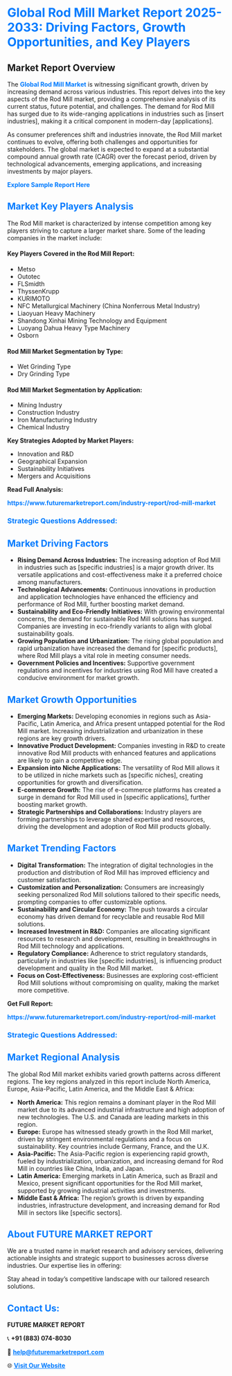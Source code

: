 <h1 style="color: #007BFF;">Global Rod Mill Market Report 2025-2033: Driving Factors, Growth Opportunities, and Key Players</h1>

<section id="overview">
<h2>Market Report Overview</h2>
<p>The <a href="https://www.futuremarketreport.com/industry-report/rod-mill-market" style="color: #007BFF; text-decoration: none;"><strong>Global Rod Mill Market</strong></a> is witnessing significant growth, driven by increasing demand across various industries. This report delves into the key aspects of the Rod Mill market, providing a comprehensive analysis of its current status, future potential, and challenges. The demand for Rod Mill has surged due to its wide-ranging applications in industries such as [insert industries], making it a critical component in modern-day [applications].</p>
<p>As consumer preferences shift and industries innovate, the Rod Mill market continues to evolve, offering both challenges and opportunities for stakeholders. The global market is expected to expand at a substantial compound annual growth rate (CAGR) over the forecast period, driven by technological advancements, emerging applications, and increasing investments by major players.</p>
</section>

<section id="overview">
<p><a href="https://www.futuremarketreport.com/request-sample/reportId=29170" style="color: #007BFF; text-decoration: none;"><strong>Explore Sample Report Here</strong></a></p>
</section>

<section id="key-players">
<h2 style="color: #007BFF;">Market Key Players Analysis</h2>
<p>The Rod Mill market is characterized by intense competition among key players striving to capture a larger market share. Some of the leading companies in the market include:</p>
<h4>Key Players Covered in the Rod Mill Report:</h4>
<ul><li>Metso</li><li>Outotec</li><li>FLSmidth</li><li>ThyssenKrupp</li><li>KURIMOTO</li><li>NFC Metallurgical Machinery (China Nonferrous Metal Industry)</li><li>Liaoyuan Heavy Machinery</li><li>Shandong Xinhai Mining Technology and Equipment</li><li>Luoyang Dahua Heavy Type Machinery</li><li>Osborn</li></ul>
<h4>Rod Mill Market Segmentation by Type:</h4>
<ul><li>Wet Grinding Type</li><li>Dry Grinding Type</li></ul>

<h4>Rod Mill Market Segmentation by Application:</h4>
<ul><li>Mining Industry</li><li>Construction Industry</li><li>Iron Manufacturing Industry</li><li>Chemical Industry</li></ul>
<p><strong>Key Strategies Adopted by Market Players:</strong></p>
<ul>
<li>Innovation and R&D</li>
<li>Geographical Expansion</li>
<li>Sustainability Initiatives</li>
<li>Mergers and Acquisitions</li>
</ul>
</section>

<section>
<p><strong>Read Full Analysis: </strong></p><a href="https://www.futuremarketreport.com/industry-report/rod-mill-market" style="color: #007BFF; text-decoration: none;"><strong>https://www.futuremarketreport.com/industry-report/rod-mill-market</strong></a>
<h3 style="color: #007BFF;">Strategic Questions Addressed:</h3>
</section>

<section id="driving-factors">
<h2 style="color: #007BFF;">Market Driving Factors</h2>
<ul>
<li><strong>Rising Demand Across Industries:</strong> The increasing adoption of Rod Mill in industries such as [specific industries] is a major growth driver. Its versatile applications and cost-effectiveness make it a preferred choice among manufacturers.</li>
<li><strong>Technological Advancements:</strong> Continuous innovations in production and application technologies have enhanced the efficiency and performance of Rod Mill, further boosting market demand.</li>
<li><strong>Sustainability and Eco-Friendly Initiatives:</strong> With growing environmental concerns, the demand for sustainable Rod Mill solutions has surged. Companies are investing in eco-friendly variants to align with global sustainability goals.</li>
<li><strong>Growing Population and Urbanization:</strong> The rising global population and rapid urbanization have increased the demand for [specific products], where Rod Mill plays a vital role in meeting consumer needs.</li>
<li><strong>Government Policies and Incentives:</strong> Supportive government regulations and incentives for industries using Rod Mill have created a conducive environment for market growth.</li>
</ul>
</section>

<section id="growth-opportunities">
<h2 style="color: #007BFF;">Market Growth Opportunities</h2>
<ul>
<li><strong>Emerging Markets:</strong> Developing economies in regions such as Asia-Pacific, Latin America, and Africa present untapped potential for the Rod Mill market. Increasing industrialization and urbanization in these regions are key growth drivers.</li>
<li><strong>Innovative Product Development:</strong> Companies investing in R&D to create innovative Rod Mill products with enhanced features and applications are likely to gain a competitive edge.</li>
<li><strong>Expansion into Niche Applications:</strong> The versatility of Rod Mill allows it to be utilized in niche markets such as [specific niches], creating opportunities for growth and diversification.</li>
<li><strong>E-commerce Growth:</strong> The rise of e-commerce platforms has created a surge in demand for Rod Mill used in [specific applications], further boosting market growth.</li>
<li><strong>Strategic Partnerships and Collaborations:</strong> Industry players are forming partnerships to leverage shared expertise and resources, driving the development and adoption of Rod Mill products globally.</li>
</ul>
</section>

<section id="trending-factors">
<h2 style="color: #007BFF;">Market Trending Factors</h2>
<ul>
<li><strong>Digital Transformation:</strong> The integration of digital technologies in the production and distribution of Rod Mill has improved efficiency and customer satisfaction.</li>
<li><strong>Customization and Personalization:</strong> Consumers are increasingly seeking personalized Rod Mill solutions tailored to their specific needs, prompting companies to offer customizable options.</li>
<li><strong>Sustainability and Circular Economy:</strong> The push towards a circular economy has driven demand for recyclable and reusable Rod Mill solutions.</li>
<li><strong>Increased Investment in R&D:</strong> Companies are allocating significant resources to research and development, resulting in breakthroughs in Rod Mill technology and applications.</li>
<li><strong>Regulatory Compliance:</strong> Adherence to strict regulatory standards, particularly in industries like [specific industries], is influencing product development and quality in the Rod Mill market.</li>
<li><strong>Focus on Cost-Effectiveness:</strong> Businesses are exploring cost-efficient Rod Mill solutions without compromising on quality, making the market more competitive.</li>
</ul>
</section>

<section>
<p><strong>Get Full Report: </strong></p><a href="https://www.futuremarketreport.com/industry-report/rod-mill-market" style="color: #007BFF; text-decoration: none;"><strong>https://www.futuremarketreport.com/industry-report/rod-mill-market</strong></a>
<h3 style="color: #007BFF;">Strategic Questions Addressed:</h3>
</section>


<section id="regional-analysis">
<h2 style="color: #007BFF;">Market Regional Analysis</h2>
<p>The global Rod Mill market exhibits varied growth patterns across different regions. The key regions analyzed in this report include North America, Europe, Asia-Pacific, Latin America, and the Middle East & Africa:</p>
<ul>
<li><strong>North America:</strong> This region remains a dominant player in the Rod Mill market due to its advanced industrial infrastructure and high adoption of new technologies. The U.S. and Canada are leading markets in this region.</li>
<li><strong>Europe:</strong> Europe has witnessed steady growth in the Rod Mill market, driven by stringent environmental regulations and a focus on sustainability. Key countries include Germany, France, and the U.K.</li>
<li><strong>Asia-Pacific:</strong> The Asia-Pacific region is experiencing rapid growth, fueled by industrialization, urbanization, and increasing demand for Rod Mill in countries like China, India, and Japan.</li>
<li><strong>Latin America:</strong> Emerging markets in Latin America, such as Brazil and Mexico, present significant opportunities for the Rod Mill market, supported by growing industrial activities and investments.</li>
<li><strong>Middle East & Africa:</strong> The region’s growth is driven by expanding industries, infrastructure development, and increasing demand for Rod Mill in sectors like [specific sectors].</li>
</ul>
</section>

<footer>
<h2 style="color: #007BFF;">About FUTURE MARKET REPORT</h2>
<p>We are a trusted name in market research and advisory services, delivering actionable insights and strategic support to businesses across diverse industries. Our expertise lies in offering:</p>

<p>Stay ahead in today’s competitive landscape with our tailored research solutions.</p>

<h2 style="color: #007BFF;">Contact Us:</h2>
<p><strong>FUTURE MARKET REPORT</strong></p>
<p>📞 <strong>+91 (883) 074-8030</strong></p>
<p>📧 <strong><a href="mailto:help@futuremarketreport.com" style="color: #007BFF;">help@futuremarketreport.com</a></strong></p>
<p>🌐 <strong><a href="https://www.futuremarketreport.com/" style="color: #007BFF;">Visit Our Website</a></strong></p>
</footer>